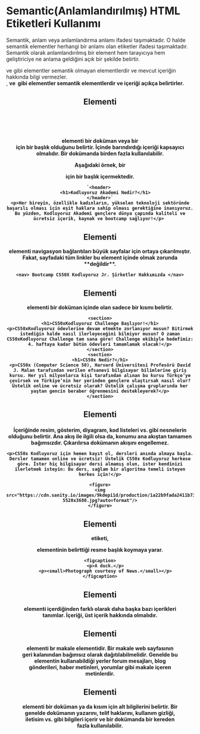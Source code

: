 # Semantic(Anlamlandırılmış) HTML Etiketleri Kullanımı

Semantik, anlam veya  anlamlandırma anlamı ifadesi taşımaktadır. O halde semantik elementler herhangi bir anlamı olan etiketler ifadesi taşımaktadır. Semantik olarak anlamlandırılmış bir element hem tarayıcıya hem geliştiriciye ne anlama geldiğini açık bir şekilde belirtir. **<div>** ve **<span>** gibi elementler semantik olmayan elementlerdir ve mevcut içeriğin hakkında bilgi vermezler. **<form>**, **<table>** ve **<img>** gibi elementler semantik elementlerdir ve içeriği açıkça belirtirler.

## <header> Elementi

**<header>** elementi bir doküman veya bir <section> için bir başlık olduğunu belirtir. İçinde barındırdığı içeriği **kapsayıcı** olmalıdır. Bir dokümanda birden fazla kullanılabilir.

Aşağıdaki örnek, bir <article> için bir başlık içermektedir.

```HTML5
`<header> 
    <h1>Kodluyoruz Akademi Nedir?</h1>
</header>`
<p>Her bireyin, özellikle kadınların, yükselen teknoloji sektöründe başarılı olması için eşit haklara sahip olması gerektiğine inanıyoruz. Bu yüzden, Kodluyoruz Akademi gençlere dünya çapında kaliteli ve ücretsiz içerik, kaynak ve bootcamp sağlıyor!</p> 
```
## <nav> Elementi

<nav> elementi navigasyon bağlantıları büyük sayfalar için ortaya çıkarılmıştır. Fakat, sayfadaki tüm linkler bu element içinde olmak zorunda **değildir**.

`<nav> Bootcamp CS50X Kodluyoruz Jr. Şirketler Hakkımızda </nav>`

## <section> Elementi

<section> elementi bir doküman içinde olan sadece bir kısmı belirtir.

`````<section>
<section>
<h1>CS50xKodluyoruz Challenge Başlıyor!</h1>
<p>CS50xKodluyoruz ödevlerine devam etmekte zorlanıyor musun? Bitirmek istediğin halde nasıl ilerleyeceğini bilmiyor musun? O zaman CS50xKodluyoruz Challenge tam sana göre! Challenge ekibiyle hedefimiz: 4. haftaya kadar bütün ödevleri tamamlamak olacak!</p>
</section>
<section>
<h1>CS50x Nedir?</h1>
<p>CS50x (Computer Science 50), Harvard Üniversitesi Profesörü David J. Malan tarafından verilen efsanevi bilgisayar bilimlerine giriş kursu. Her yıl milyonlarca kişi tarafından alınan bu kursu Türkçe’ye çevirsek ve Türkiye’nin her yerinden gençlere ulaştırsak nasıl olur? Üstelik online ve ücretsiz olarak? Üstelik çalışma gruplarında her yaştan gencin beraber öğrenmesini destekleyerek?</p>
</section>
`````

## <figure> Elementi

İçeriğinde resim, gösterim, diyagram, kod listeleri vs. gibi nesnelerin olduğunu belirtir. Ana akış ile ilgili olsa da, konumu ana akıştan tamamen bağımsızdır. Çıkarılırsa dokümanın akışını **engellemez**.

````````
<p>CS50x Kodluyoruz için hemen kayıt ol, dersleri anında almaya başla. Dersler tamamen online ve ücretsiz! Üstelik CS50x Kodluyoruz herkese göre. İster hiç bilgisayar dersi almamış olun, ister kendinizi ilerletmek isteyin: Bu ders, sağlam bir algoritma temeli isteyen herkes için!</p>

<figure>
<img src="https://cdn.sanity.io/images/9kdepi1d/production/1a22b9fada2411b7369592fd852613637834e866-5520x3680.jpg?auto=format"/>
</figure>
````````

## <figcaption> Elementi

<figcaption> etiketi, <figure> elementinin belirttiği resme başlık koymaya yarar.

```HTML5
<figcaption>
	<p>A duck.</p>
	<p><small>Photograph courtesy of News.</small></p>
</figcaption>
```

## <aside> Elementi

<aside> elementi içerdiğinden farklı olarak daha başka bazı içerikleri tanımlar. İçeriği, üst içerik hakkında olmalıdır.

## <article> Elementi
<article> elementi br makale elementidir. Bir makale web sayfasının geri kalanından bağımsız olarak dağıtılabilmelidir. Genelde bu elementin kullanabildiği yerler forum mesajları, blog gönderileri, haber metinleri, yorumlar gibi makale içeren metinlerdir.

## <footer> Elementi

<footer> elementi bir doküman ya da kısım için alt bilgilerini belirtir. Bir <footer> genelde dokümanın yazarını, telif haklarını, kullanım gizliği, iletisim vs. gibi bilgileri içerir ve bir dokümanda bir kereden fazla kullanılabilir.

